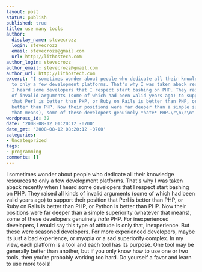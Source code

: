 ```yaml
---
layout: post
status: publish
published: true
title: use many tools
author:
  display_name: stevecrozz
  login: stevecrozz
  email: stevecrozz@gmail.com
  url: http://lithostech.com
author_login: stevecrozz
author_email: stevecrozz@gmail.com
author_url: http://lithostech.com
excerpt: "I sometimes wonder about people who dedicate all their knowledge resources
  to only a few development platforms. That's why I was taken aback recently when
  I heard some developers that I respect start bashing on PHP. They raised all kinds
  of invalid arguments (some of which had been valid years ago) to support their position
  that Perl is better than PHP, or Ruby on Rails is better than PHP, or Python is
  better than PHP. Now their positions were far deeper than a simple superiority (whatever
  that means), some of these developers genuinely *hate* PHP.\r\n\r\n"
wordpress_id: 32
date: '2008-08-12 01:20:12 -0700'
date_gmt: '2008-08-12 08:20:12 -0700'
categories:
- Uncategorized
tags:
- programming
comments: []
---
```

I sometimes wonder about people who dedicate all their knowledge resources to only a few development platforms. That's why I was taken aback recently when I heard some developers that I respect start bashing on PHP. They raised all kinds of invalid arguments (some of which had been valid years ago) to support their position that Perl is better than PHP, or Ruby on Rails is better than PHP, or Python is better than PHP. Now their positions were far deeper than a simple superiority (whatever that means), some of these developers genuinely *hate* PHP.
For inexperienced developers, I would say this type of attitude is only that, inexperience. But these were seasoned developers. For more experienced developers, maybe its just a bad experience, or myopia or a sad superiority complex. In my view, each platform is a tool and each tool has its purpose. One tool may be generally better than another, but if you only know how to use one or two tools, then you're probably working too hard. Do yourself a favor and learn to use more tools!
